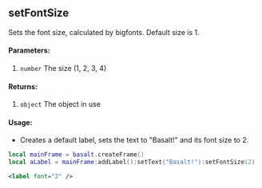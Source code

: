 ## setFontSize
Sets the font size, calculated by bigfonts. Default size is 1.

#### Parameters: 
1. `number` The size (1, 2, 3, 4)

#### Returns:
1. `object` The object in use

#### Usage:
* Creates a default label, sets the text to "Basalt!" and its font size to 2.
```lua
local mainFrame = basalt.createFrame()
local aLabel = mainFrame:addLabel():setText("Basalt!"):setFontSize(2)
```
```xml
<label font="2" />
```